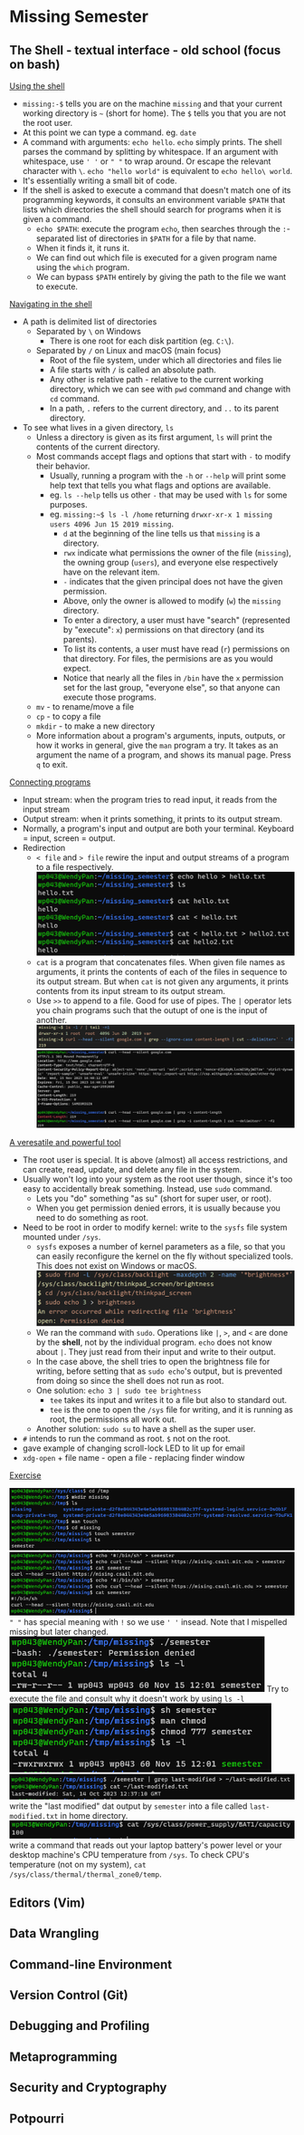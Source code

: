 # Missing Semester
## The Shell - textual interface - old school (focus on bash)
<ins>Using the shell</ins>

* ```missing:-$``` tells you are on the machine ```missing``` and that your current working directory is ```~``` (short for home). The ```$``` tells you that you are not the root user.
* At this point we can type a command. eg. ```date```
* A command with arguments: ```echo hello```. ```echo``` simply prints. The shell parses the command by splitting by whitespace. If an argument with whitespace, use ```' '``` or ```" "``` to wrap around. Or escape the relevant character with ```\```. ```echo "hello world"``` is equivalent to ```echo hello\ world```.
* It's essentially writing a small bit of code.
* If the shell is asked to execute a command that doesn't match one of its programming keywords, it consults an environment variable ```$PATH``` that lists which directories the shell should search for programs when it is given a command.
    * ```echo $PATH```: execute the program ```echo```, then searches through the ```:```-separated list of directories in ```$PATH``` for a file by that name. 
    * When it finds it, it runs it.
    * We can find out which file is executed for a given program name using the ```which``` program.
    * We can bypass ```$PATH``` entirely by giving the path to the file we want to execute.

<ins>Navigating in the shell</ins>

* A path is delimited list of directories
    * Separated by ```\``` on Windows
        * There is one root for each disk partition (eg. ```C:\```).
    * Separated by ```/``` on Linux and macOS (main focus)
        * Root of the file system, under which all directories and files lie
        * A file starts with ```/``` is called an absolute path.
        * Any other is relative path - relative to the current working directory, which we can see with ```pwd``` command and change with ```cd``` command.
        * In a path, ```.``` refers to the current directory, and ```..``` to its parent directory.
* To see what lives in a given directory, ```ls```
    * Unless a directory is given as its first argument, ```ls``` will print the contents of the current directory.
    * Most commands accept flags and options that start with ```-``` to modify their behavior.
        * Usually, running a program with the ```-h``` or ```--help``` will print some help text that tells you what flags and options are available.
        * eg. ```ls --help``` tells us other ```-``` that may be used with ```ls``` for some purposes.
        * eg. ```missing:~$ ls -l /home``` returning ```drwxr-xr-x 1 missing users 4096 Jun 15 2019 missing```. 
            * ```d``` at the beginning of the line tells us that ```missing``` is a directory.
            * ```rwx``` indicate what permissions the owner of the file (```missing```), the owning group (```users```), and everyone else respectively have on the relevant item.
            * ```-``` indicates that the given principal does not have the given permission.
            * Above, only the owner is allowed to modify (```w```) the ```missing``` directory.
            * To enter a directory, a user must have "search" (represented by "execute": ```x```) permissions on that directory (and its parents).
            * To list its contents, a user must have read (```r```) permissions on that directory. For files, the permisions are as you would expect.
            * Notice that nearly all the files in ```/bin``` have the ```x``` permission set for the last group, "everyone else", so that anyone can execute those programs.
    * ```mv``` - to rename/move a file
    * ```cp``` - to copy a file
    * ```mkdir``` - to make a new directory
    * More information about a program's arguments, inputs, outputs, or how it works in general, give the ```man``` program a try. It takes as an argument the name of a program, and shows its manual page. Press ```q``` to exit.

<ins>Connecting programs</ins>

* Input stream: when the program tries to read input, it reads from the input stream
* Output stream: when it prints something, it prints to its output stream.
* Normally, a program's input and output are both your terminal. Keyboard = input, screen = output.
* Redirection
    * ```< file``` and ```> file``` rewire the input and output streams of a program to a file respectively.
    ![Alt text](./pics/shell_redirection.png)
    * ```cat``` is a program that concatenates files. When given file names as arguments, it prints the contents of each of the files in sequence to its output stream. But when ```cat``` is not given any arguments, it prints contents from its input stream to its output stream.
    * Use ```>>``` to append to a file. Good for use of pipes. The ```|``` operator lets you chain programs such that the outupt of one is the input of another.
    ![Alt text](./pics/shell_pipe.png)
    ![Alt text](./pics/shell_actual_pipe.png)

<ins>A veresatile and powerful tool</ins>

* The root user is special. It is above (almost) all access restrictions, and can create, read, update, and delete any file in the system.
* Usually won't log into your system as the root user though, since it's too easy to accidentally break something. Instead, use ```sudo``` command.
    * Lets you "do" something "as su" (short for super user, or root). 
    * When you get permission denied errors, it is usually because you need to do something as root.
* Need to be root in order to modify kernel: write to the ```sysfs``` file system mounted under ```/sys```.
    * ```sysfs``` exposes a number of kernel parameters as a file, so that you can easily reconfigure the kernel on the fly without specialized tools. This does not exist on Windows or macOS.
    ![Alt text](./pics/shell_brightness_error.png)
    * We ran the command with ```sudo```. Operations like ```|```, ```>```, and ```<``` are done by the **shell**, not by the individual program. ```echo``` does not know about ```|```. They just read from their input and write to their output.
    * In the case above, the shell tries to open the brightness file for writing, before setting that as ```sudo echo```'s output, but is prevented from doing so since the shell does not run as root.
    * One solution: ```echo 3 | sudo tee brightness```
        * ```tee``` takes its input and writes it to a file but also to standard out.
        * ```tee``` is the one to open the ```/sys``` file for writing, and it is running as root, the permissions all work out.
    * Another solution: ```sudo su``` to have a shell as the super user.
* ```#``` intends to run the command as root. ```$``` not on the root.
* gave example of changing scroll-lock LED to lit up for email
* ```xdg-open``` + file name - open a file - replacing finder window

<ins>Exercise</ins>

![Alt text](./pics/shell_exercise2.png)
![Alt text](./pics/shell_exercise1.png) ```" "``` has special meaning with ```!``` so we use ```' '``` insead. Note that I mispelled missing but later changed.
![Alt text](./pics/shell_exercise3.png) Try to execute the file and consult why it doesn't work by using ```ls -l```
![Alt text](./pics/shell_exercise4.png)
![Alt text](./pics/shell_exercise5.png) write the "last modified" dat output by ```semester``` into a file called ```last-modified.txt``` in home directory.
![Alt text](./pics/shell_exercise6.png) write a command that reads out your laptop battery's power level or your desktop machine's CPU temperature from ```/sys```. To check CPU's temperature (not on my system), ```cat /sys/class/thermal/thermal_zone0/temp```.
## Editors (Vim)
## Data Wrangling
## Command-line Environment
## Version Control (Git)
## Debugging and Profiling
## Metaprogramming
## Security and Cryptography
## Potpourri